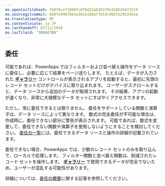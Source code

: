 ```yaml
---
ms.openlocfilehash: 7b0f9ce710887c870d22a6362f9cd28245d72519
ms.sourcegitcommit: 6d9fe9967841e381b108a7fb53c9057e295336ea
ms.translationtype: MT
ms.contentlocale: ja-JP
ms.lasthandoff: 07/11/2018
ms.locfileid: "38942789"
---
```

## <a name="delegation"></a>委任
可能であれば、PowerApps ではフィルターおよび並べ替え操作をデータ ソースに委任し、必要に応じて結果をページ送りします。 たとえば、データが入力された **[ギャラリー](../maker/canvas-apps/controls/control-gallery.md)** コントロールが表示されるアプリを起動すると、最初に先頭のレコード セットだけがデバイスに取り込まれます。 ユーザーがスクロールすると、データ ソースから追加のデータが取得されます。 その結果、アプリの起動が速くなり、非常に大規模なデータ セットにすばやくアクセスできます。

ただし、常に委任できるとは限りません。 委任をサポートしている関数と演算子は、データ ソースによって異なります。 数式の完全委任が不可能な場合は、作成時に、委任できない部分に警告が表示されます。 可能であれば、数式を変更して、委任できない関数や演算子を使用しないようにすることを検討してください。  [委任の一覧](../maker/canvas-apps/delegation-list.md)には、委任できるデータ ソースと操作の詳細が記載されています。

委任できない場合、PowerApps では、少数のレコード セットのみを取り込んで、ローカルで処理します。 フィルター関数と並べ替え関数は、削減されたレコード セットを操作します。 **[ギャラリー](../maker/canvas-apps/controls/control-gallery.md)** で使用できるデータが完全でないため、ユーザーが混乱する可能性があります。 

詳細については、[委任の概要](../maker/canvas-apps/delegation-overview.md)に関する記事を参照してください。

